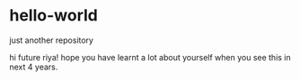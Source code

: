 # hello-world
just another repository

hi future riya!
hope you have learnt a lot about yourself when you see this in next 4 years.
